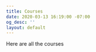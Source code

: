 ```yaml
---
title: Courses
date: 2020-03-13 16:19:00 -07:00
og_desc: ''
layout: default
---
```


Here are all the courses
